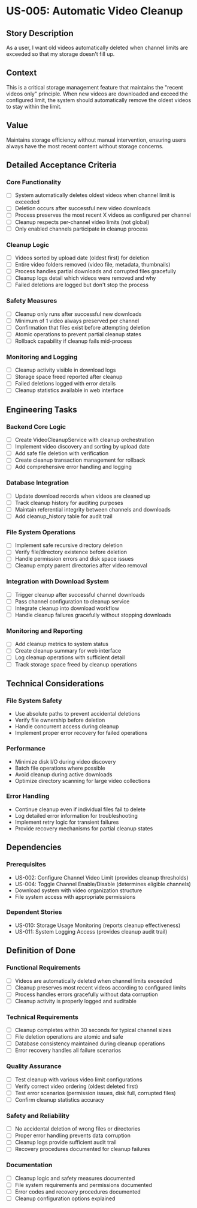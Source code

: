 # US-005: Automatic Video Cleanup

## Story Description

As a user, I want old videos automatically deleted when channel limits are exceeded so that my storage doesn't fill up.

## Context

This is a critical storage management feature that maintains the "recent videos only" principle. When new videos are downloaded and exceed the configured limit, the system should automatically remove the oldest videos to stay within the limit.

## Value

Maintains storage efficiency without manual intervention, ensuring users always have the most recent content without storage concerns.

## Detailed Acceptance Criteria

### Core Functionality
- [ ] System automatically deletes oldest videos when channel limit is exceeded
- [ ] Deletion occurs after successful new video downloads
- [ ] Process preserves the most recent X videos as configured per channel
- [ ] Cleanup respects per-channel video limits (not global)
- [ ] Only enabled channels participate in cleanup process

### Cleanup Logic
- [ ] Videos sorted by upload date (oldest first) for deletion
- [ ] Entire video folders removed (video file, metadata, thumbnails)
- [ ] Process handles partial downloads and corrupted files gracefully
- [ ] Cleanup logs detail which videos were removed and why
- [ ] Failed deletions are logged but don't stop the process

### Safety Measures
- [ ] Cleanup only runs after successful new downloads
- [ ] Minimum of 1 video always preserved per channel
- [ ] Confirmation that files exist before attempting deletion
- [ ] Atomic operations to prevent partial cleanup states
- [ ] Rollback capability if cleanup fails mid-process

### Monitoring and Logging
- [ ] Cleanup activity visible in download logs
- [ ] Storage space freed reported after cleanup
- [ ] Failed deletions logged with error details
- [ ] Cleanup statistics available in web interface

## Engineering Tasks

### Backend Core Logic
- [ ] Create VideoCleanupService with cleanup orchestration
- [ ] Implement video discovery and sorting by upload date
- [ ] Add safe file deletion with verification
- [ ] Create cleanup transaction management for rollback
- [ ] Add comprehensive error handling and logging

### Database Integration
- [ ] Update download records when videos are cleaned up
- [ ] Track cleanup history for auditing purposes
- [ ] Maintain referential integrity between channels and downloads
- [ ] Add cleanup_history table for audit trail

### File System Operations
- [ ] Implement safe recursive directory deletion
- [ ] Verify file/directory existence before deletion
- [ ] Handle permission errors and disk space issues
- [ ] Cleanup empty parent directories after video removal

### Integration with Download System
- [ ] Trigger cleanup after successful channel downloads
- [ ] Pass channel configuration to cleanup service
- [ ] Integrate cleanup into download workflow
- [ ] Handle cleanup failures gracefully without stopping downloads

### Monitoring and Reporting
- [ ] Add cleanup metrics to system status
- [ ] Create cleanup summary for web interface
- [ ] Log cleanup operations with sufficient detail
- [ ] Track storage space freed by cleanup operations

## Technical Considerations

### File System Safety
- Use absolute paths to prevent accidental deletions
- Verify file ownership before deletion
- Handle concurrent access during cleanup
- Implement proper error recovery for failed operations

### Performance
- Minimize disk I/O during video discovery
- Batch file operations where possible
- Avoid cleanup during active downloads
- Optimize directory scanning for large video collections

### Error Handling
- Continue cleanup even if individual files fail to delete
- Log detailed error information for troubleshooting
- Implement retry logic for transient failures
- Provide recovery mechanisms for partial cleanup states

## Dependencies

### Prerequisites
- US-002: Configure Channel Video Limit (provides cleanup thresholds)
- US-004: Toggle Channel Enable/Disable (determines eligible channels)
- Download system with video organization structure
- File system access with appropriate permissions

### Dependent Stories
- US-010: Storage Usage Monitoring (reports cleanup effectiveness)
- US-011: System Logging Access (provides cleanup audit trail)

## Definition of Done

### Functional Requirements
- [ ] Videos are automatically deleted when channel limits exceeded
- [ ] Cleanup preserves most recent videos according to configured limits
- [ ] Process handles errors gracefully without data corruption
- [ ] Cleanup activity is properly logged and auditable

### Technical Requirements
- [ ] Cleanup completes within 30 seconds for typical channel sizes
- [ ] File deletion operations are atomic and safe
- [ ] Database consistency maintained during cleanup operations
- [ ] Error recovery handles all failure scenarios

### Quality Assurance
- [ ] Test cleanup with various video limit configurations
- [ ] Verify correct video ordering (oldest deleted first)
- [ ] Test error scenarios (permission issues, disk full, corrupted files)
- [ ] Confirm cleanup statistics accuracy

### Safety and Reliability
- [ ] No accidental deletion of wrong files or directories
- [ ] Proper error handling prevents data corruption
- [ ] Cleanup logs provide sufficient audit trail
- [ ] Recovery procedures documented for cleanup failures

### Documentation
- [ ] Cleanup logic and safety measures documented
- [ ] File system requirements and permissions documented
- [ ] Error codes and recovery procedures documented
- [ ] Cleanup configuration options explained